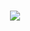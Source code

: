 <h1 align="center">
    <img src="https://readme-typing-svg.herokuapp.com/?lines=Welcome,+There!+👋;we+are+happy+to+meet+you;&center=true&font=Vazirmatn&weight=800&duration=3000&pause=1000&height=100&width=500&color=FF005C&size=30">
</h1>
